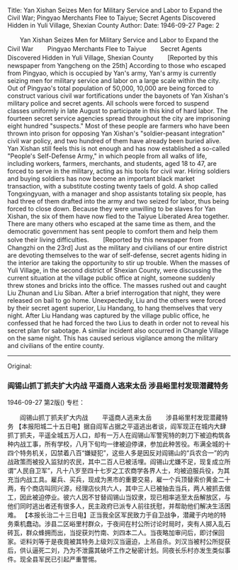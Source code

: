 Title: Yan Xishan Seizes Men for Military Service and Labor to Expand the Civil War; Pingyao Merchants Flee to Taiyue; Secret Agents Discovered Hidden in Yuli Village, Shexian County
Author:
Date: 1946-09-27
Page: 2

　　Yan Xishan Seizes Men for Military Service and Labor to Expand the Civil War
　　Pingyao Merchants Flee to Taiyue
　　Secret Agents Discovered Hidden in Yuli Village, Shexian County
　　[Reported by this newspaper from Yangcheng on the 25th] According to those who escaped from Pingyao, which is occupied by Yan's army, Yan's army is currently seizing men for military service and labor on a large scale within the city. Out of Pingyao's total population of 50,000, 10,000 are being forced to construct various civil war fortifications under the bayonets of Yan Xishan's military police and secret agents. All schools were forced to suspend classes uniformly in late August to participate in this kind of hard labor. The fourteen secret service agencies spread throughout the city are imprisoning eight hundred "suspects." Most of these people are farmers who have been thrown into prison for opposing Yan Xishan's "soldier-peasant integration" civil war policy, and two hundred of them have already been buried alive. Yan Xishan still feels this is not enough and has now established a so-called "People's Self-Defense Army," in which people from all walks of life, including workers, farmers, merchants, and students, aged 18 to 47, are forced to serve in the military, acting as his tools for civil war. Hiring soldiers and buying soldiers has now become an important black market transaction, with a substitute costing twenty taels of gold. A shop called Tongxingyuan, with a manager and shop assistants totaling six people, has had three of them drafted into the army and two seized for labor, thus being forced to close down. Because they were unwilling to be slaves for Yan Xishan, the six of them have now fled to the Taiyue Liberated Area together. There are many others who escaped at the same time as them, and the democratic government has sent people to comfort them and help them solve their living difficulties.
　　[Reported by this newspaper from Changzhi on the 23rd] Just as the military and civilians of our entire district are devoting themselves to the war of self-defense, secret agents hiding in the interior are taking the opportunity to stir up trouble. When the masses of Yuli Village, in the second district of Shexian County, were discussing the current situation at the village public office at night, someone suddenly threw stones and bricks into the office. The masses rushed out and caught Liu Zhunan and Liu Siban. After a brief interrogation that night, they were released on bail to go home. Unexpectedly, Liu and the others were forced by their secret agent superior, Liu Handang, to hang themselves that very night. After Liu Handang was captured by the village public office, he confessed that he had forced the two Lius to death in order not to reveal his secret plan for sabotage. A similar incident also occurred in Changle Village on the same night. This has caused serious vigilance among the military and civilians of the entire county.



<hr /> 

Original: 


### 阎锡山抓丁抓夫扩大内战  平遥商人逃来太岳  涉县峪里村发现潜藏特务

1946-09-27
第2版()
专栏：

　　阎锡山抓丁抓夫扩大内战
　　平遥商人逃来太岳
　　涉县峪里村发现潜藏特务
    【本报阳城二十五日电】据自阎军占据之平遥逃出者谈，阎军现正在城内大肆抓丁抓夫，平遥全城五万人口，却有一万人在阎锡山军警宪特的刺刀下被迫构筑各种内战工事，所有学校，八月下旬均一律被迫停课，参加此种苦役。布满全城的十四个特务机关，囚禁着八百“嫌疑犯”，这些人多是因反对阎锡山的“兵农合一”的内战政策而被投入监狱的农民，其中二百人已被活埋。阎锡山尤嫌不足，现复成立所谓“人民自卫军”，凡十八岁至四十七岁之工农商学各界人士，均被迫服兵役，为其充当内战工具。雇兵、买兵，现成为黑市的重要交易，雇一个兵顶替索价黄金二十两，有个商店叫同兴源，经理店伙共六人，其中三人已被抽去当兵，两人被抓去做工，因此被迫停业。彼六人因不甘替阎锡山当奴隶，现已相率逃至太岳解放区，与他们同时逃出者还有很多人，民主政府已派专人前往抚慰，并帮助他们解决生活困难。
    【本报长治二十三日电】正当我全区军民致力于自卫战争，潜藏于内地的特务乘机蠢动。涉县二区峪里村群众，于夜间在村公所讨论时局时，突有人掷入乱石砖瓦，群众蜂拥而出，当捉获刘竹南、刘四本二人。当夜略加审问后，即讨保回家。讵料刘等于是夜竟被其特务上级刘汉当逼迫，上吊自杀。刘汉当被村公所捉获后，供认逼死二刘，乃为不泄露其破坏工作之秘密计划。同夜长乐村亦发生类似事件。现全县军民已引起严重警惕。
